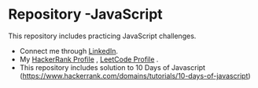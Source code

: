 # Repository -JavaScript
This repository includes practicing JavaScript challenges.
- Connect me through [LinkedIn](https://www.linkedin.com/in/ariya-vijayan-3b170310a/).
- My [HackerRank Profile](https://www.hackerrank.com/profile/ariyavijayan) , [LeetCode Profile](https://leetcode.com/u/AriyaVijayan/) .
- This repository includes solution to 10 Days of Javascript (https://www.hackerrank.com/domains/tutorials/10-days-of-javascript)

